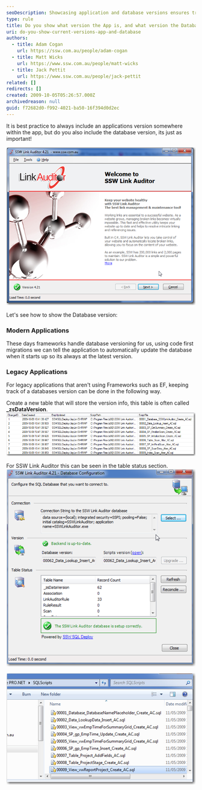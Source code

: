 ```yaml
---
seoDescription: Showcasing application and database versions ensures transparency and facilitates updates, while modern frameworks handle versioning through code-first migrations.
type: rule
title: Do you show what version the App is, and what version the Database is?
uri: do-you-show-current-versions-app-and-database
authors:
  - title: Adam Cogan
    url: https://ssw.com.au/people/adam-cogan
  - title: Matt Wicks
    url: https://www.ssw.com.au/people/matt-wicks
  - title: Jack Pettit
    url: https://www.ssw.com.au/people/jack-pettit
related: []
redirects: []
created: 2009-10-05T05:26:57.000Z
archivedreason: null
guid: f72682d0-f992-4021-ba50-16f394d0d2ec
---
```


It is best practice to always include an applications version somewhere within the app, but do you also include the database version, its just as important!

![Figure: Everyone shows the version number somewhere on their app](LinkAuditor.png)

Let's see how to show the Database version:

<!--endintro-->

### Modern Applications

These days frameworks handle database versioning for us, using code first migrations we can tell the application to automatically update the database when it starts up so its always at the latest version.

### Legacy Applications

For legacy applications that aren't using Frameworks such as EF, keeping track of a databases version can be done in the following way.

Create a new table that will store the version info, this table is often called **\_zsDataVersion**.
![Figure: Example - SSW Link Auditor _zsDataVersion table](zsVersionTable_1710232021938.png)

For SSW Link Auditor this can be seen in the table status section.
![Figure: Example - SSW Link Auditor Database version is 62](LinkAuditorVersion.png)

![Figure: The Application keeps all the scripts in a folder called SQLScripts (this allows the application to upgrade itself and give the Reconciliation functionality)](ChangeScripts.jpg)
